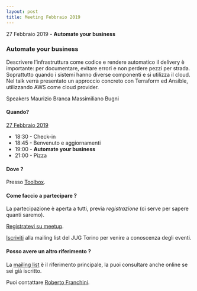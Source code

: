 ```yaml
---
layout: post
title: Meeting Febbraio 2019
---
```


27 Febbraio 2019 - **Automate your business**

### Automate your business

Descrivere l’infrastruttura come codice e rendere automatico il delivery è importante: per documentare, evitare errori e non perdere pezzi per strada. Soprattutto quando i sistemi hanno diverse componenti e si utilizza il cloud.
Nel talk verrà presentato un approccio concreto con Terraform ed Ansible, utilizzando AWS come cloud provider.

Speakers
Maurizio Branca
Massimiliano Bugni

#### Quando?

<u>27 Febbraio 2019</u>

* 18:30 - Check-in
* 18:45 - Benvenuto e aggiornamenti
* 19:00 - **Automate your business**
* 21:00 - Pizza

#### Dove ?

Presso [Toolbox](/places/toolbox/).

#### Come faccio a partecipare ?

La partecipazione è aperta a tutti, previa *registrazione* (ci serve per sapere quanti saremo).

[Registratevi su meetup](https://www.meetup.com/JUGTorino/events/259077214/).

[Iscriviti](/subscribe/) alla mailing list del JUG Torino per venire a conoscenza degli eventi.

#### Posso avere un altro riferimento ?

La [mailing list](https://groups.yahoo.com/groups/it-torino-java-jug) è il riferimento principale,
la puoi consultare anche online se sei già iscritto.

Puoi contattare [Roberto Franchini](/people/robertofranchini/).
